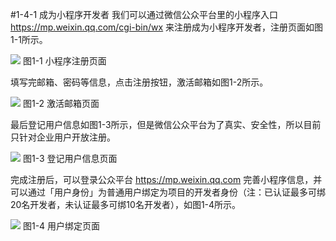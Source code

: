 #1-4-1 成为小程序开发者
我们可以通过微信公众平台里的小程序入口 https://mp.weixin.qq.com/cgi-bin/wx 来注册成为小程序开发者，注册页面如图1-1所示。

![](/assets/图1-1.png)
图1-1 小程序注册页面

填写完邮箱、密码等信息，点击注册按钮，激活邮箱如图1-2所示。

![](/assets/图1-2.png)
图1-2 激活邮箱页面

最后登记用户信息如图1-3所示，但是微信公众平台为了真实、安全性，所以目前只针对企业用户开放注册。

![](/assets/图1-3.png)
图1-3 登记用户信息页面

完成注册后，可以登录公众平台 https://mp.weixin.qq.com 完善小程序信息，并可以通过「用户身份」为普通用户绑定为项目的开发者身份（注：已认证最多可绑20名开发者，未认证最多可绑10名开发者），如图1-4所示。

![](/assets/图1-4.png)
图1-4 用户绑定页面
